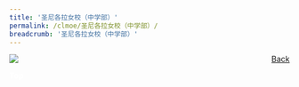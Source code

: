 ```yaml
---
title: '圣尼各拉女校（中学部）'
permalink: /clmoe/圣尼各拉女校（中学部）/
breadcrumb: '圣尼各拉女校（中学部）'
---
```

<a href="/gallery/华文学习展示区-chinese-exhibitions-d/schools/" style="float:right;">Back</a>
 <img src="/images/CHIJ-CL.jpg"> <br/>


<div class="btntop"><a href="#top" style="text-decoration:none;"><span style="color:white"><b>Top</b></span></a></div>
